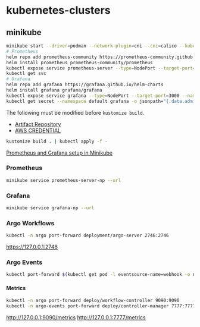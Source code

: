 # kubernetes-clusters

## minikube

```sh
minikube start --driver=podman --network-plugin=cni --cni=calico --kubernetes-version=v1.32.0
# Prometheus
helm repo add prometheus-community https://prometheus-community.github.io/helm-charts
helm install prometheus prometheus-community/prometheus
kubectl expose service prometheus-server --type=NodePort --target-port=9090 --name=prometheus-server-np
kubectl get svc
# Grafana
helm repo add grafana https://grafana.github.io/helm-charts
helm install grafana grafana/grafana
kubectl expose service grafana --type=NodePort --target-port=3000 --name=grafana-np
kubectl get secret --namespace default grafana -o jsonpath="{.data.admin-password}" | base64 --decode ; echo
```

The following must be modified before `kustomize build`.
- [Artifact Repository](argo-workflows/applications/default/configmap/artifact-repositories.yaml)
- [AWS CREDENTIAL](argo-workflows/applications/default/secret/aws-credentials.yaml)

```sh
kustomize build . | kubectl apply -f -
```

[Prometheus and Grafana setup in Minikube](https://brain2life.hashnode.dev/prometheus-and-grafana-setup-in-minikube)

### Prometheus

```sh
minikube service prometheus-server-np --url
```

### Grafana

```sh
minikube service grafana-np --url
```

### Argo Workflows

```sh
kubectl -n argo port-forward deployment/argo-server 2746:2746
```
https://127.0.0.1:2746

### Argo Events

```sh
kubectl port-forward $(kubectl get pod -l eventsource-name=webhook -o name) 12000:12000
```

#### Metrics

```sh
kubectl -n argo port-forward deploy/workflow-controller 9090:9090
kubectl -n argo-events port-forward deploy/controller-manager 7777:7777
```
http://127.0.0.1:9090/metrics
http://127.0.0.1:7777/metrics
